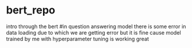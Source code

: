 # bert_repo
intro through the bert
#in question answering model there is some error in data loading due to which we are getting error but it is fine cause 
model trained by me with hyperparameter tuning is working great 


